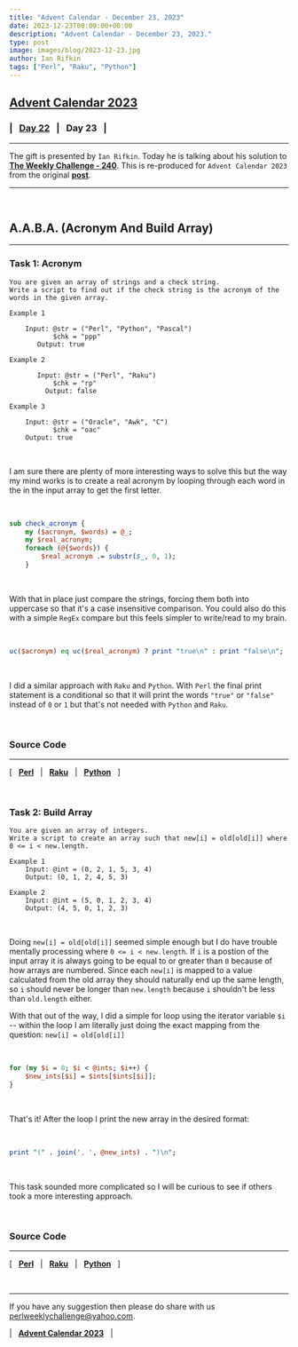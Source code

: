```yaml
---
title: "Advent Calendar - December 23, 2023"
date: 2023-12-23T00:00:00+00:00
description: "Advent Calendar - December 23, 2023."
type: post
image: images/blog/2023-12-23.jpg
author: Ian Rifkin
tags: ["Perl", "Raku", "Python"]
---
```


## [**Advent Calendar 2023**](/blog/advent-calendar-2023)
### | &nbsp; [**Day 22**](/blog/advent-calendar-2023-12-22) &nbsp; | &nbsp; **Day 23** &nbsp; |
***

The gift is presented by `Ian Rifkin`. Today he is talking about his solution to [**The Weekly Challenge - 240**](/blog/perl-weekly-challenge-240). This is re-produced for `Advent Calendar 2023` from the original [**post**](https://github.com/ianrifkin/perlweeklychallenge-club/blob/ianrifkin-challenge-240/challenge-240/ianrifkin/README.md).

***

<br>

## A.A.B.A. (Acronym And Build Array)
***

### Task 1: Acronym

    You are given an array of strings and a check string.
    Write a script to find out if the check string is the acronym of the words in the given array.

    Example 1

        Input: @str = ("Perl", "Python", "Pascal")
               $chk = "ppp"
           Output: true

    Example 2

           Input: @str = ("Perl", "Raku")
               $chk = "rp"
             Output: false

    Example 3

        Input: @str = ("Oracle", "Awk", "C")
               $chk = "oac"
        Output: true

<br>

I am sure there are plenty of more interesting ways to solve this but the way my mind works is to create a real acronym by looping through each word in the in the input array to get the first letter.

<br>

```perl
sub check_acronym {
    my ($acronym, $words) = @_;
    my $real_acronym;
    foreach (@{$words}) {
        $real_acronym .= substr($_, 0, 1);
    }
```

<br>

With that in place just compare the strings, forcing them both into uppercase so that it's a case insensitive comparison. You could also do this with a simple `RegEx` compare but this feels simpler to write/read to my brain.

<br>

```perl
uc($acronym) eq uc($real_acronym) ? print "true\n" : print "false\n";
```

<br>

I did a similar approach with `Raku` and `Python`. With `Perl` the final print statement is a conditional so that it will print the words `"true"` or `"false"` instead of `0` or `1` but that's not needed with `Python` and `Raku`.

<br>

### Source Code
***

[ &nbsp; [**Perl**](https://github.com/manwar/perlweeklychallenge-club/blob/master/challenge-240/ianrifkin/perl/ch-1.pl) &nbsp; |
 &nbsp; [**Raku**](https://github.com/manwar/perlweeklychallenge-club/blob/master/challenge-240/ianrifkin/raku/ch-1.raku) &nbsp; |
 &nbsp; [**Python**](https://github.com/manwar/perlweeklychallenge-club/blob/master/challenge-240/ianrifkin/python/ch-1.py) &nbsp; ]

<br>

### Task 2: Build Array

    You are given an array of integers.
    Write a script to create an array such that new[i] = old[old[i]] where 0 <= i < new.length.

    Example 1
        Input: @int = (0, 2, 1, 5, 3, 4)
        Output: (0, 1, 2, 4, 5, 3)

    Example 2
        Input: @int = (5, 0, 1, 2, 3, 4)
        Output: (4, 5, 0, 1, 2, 3)

<br>

Doing `new[i] = old[old[i]]` seemed simple enough but I do have trouble mentally processing where `0 <= i < new.length`. If `i` is a postion of the input array it is always going to be equal to or greater than `0` because of how arrays are numbered. Since each `new[i]` is mapped to a value calculated from the old array they should naturally end up the same length, so `i` should never be longer than `new.length` because `i` shouldn't be less than `old.length` either.

With that out of the way, I did a simple for loop using the iterator variable `$i` -- within the loop I am literally just doing the exact mapping from the question: `new[i] = old[old[i]]`

<br>

```perl
for (my $i = 0; $i < @ints; $i++) {
    $new_ints[$i] = $ints[$ints[$i]];
}
```

<br>

That's it! After the loop I print the new array in the desired format:

<br>

```perl
print "(" . join(', ', @new_ints) . ")\n";
```

<br>

This task sounded more complicated so I will be curious to see if others took a more interesting approach.

<br>

### Source Code
***

[ &nbsp; [**Perl**](https://github.com/manwar/perlweeklychallenge-club/blob/master/challenge-240/ianrifkin/perl/ch-2.pl) &nbsp; |
 &nbsp; [**Raku**](https://github.com/manwar/perlweeklychallenge-club/blob/master/challenge-240/ianrifkin/raku/ch-2.raku) &nbsp; |
 &nbsp; [**Python**](https://github.com/manwar/perlweeklychallenge-club/blob/master/challenge-240/ianrifkin/python/ch-2.py) &nbsp; ]

<br>

***

If you have any suggestion then please do share with us <perlweeklychallenge@yahoo.com>.

| &nbsp; [**Advent Calendar 2023**](/blog/advent-calendar-2023) &nbsp; |
